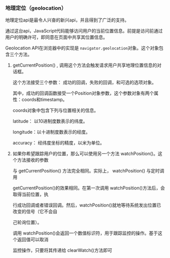 ### 地理定位（geolocation）

地理定位api是最令人兴奋的新兴api，并且得到了广泛的支持。

通过这台api，JavaScript代码能够访问用户的当前位置信息。前提是访问前通过用户的明确许可，即同意在页面中共享其位置信息。

Geolocation API在浏览器中的实现是 `navigator.geolocation`对象。这个对象包含三个方法。

1. getCurrentPosition() , 调用这个方法会触发请求用户共享地理位置信息的对话框。

   这个方法接受三个参数： 成功的回调，失败的回调，和可选的选项对象。

   其中，成功的回调函数接受一个Position对象参数，这个参数对象有两个属性：coords和timestamp。

   coords对象中包含下列与位置相关的信息。

   latitude： 以10进制度数表示的纬度。

   longitude：以十进制度数表示的经度。

   accuracy： 经纬度坐标的精度，以米为单位。

2. 如果你希望跟踪用户的位置，那么可以使用另一个方法 watchPosition()。这个方法接收的参数

   与 getCurrentPosition() 方法完全相同。实际上， watchPosition() 与定时调用

   getCurrentPosition()的效果相同。在第一次调用 watchPosition()方法后，会取得当前位置，执

   行成功回调或者错误回调。然后，watchPosition()就地等待系统发出位置已改变的信号（它不会自

   己轮询位置）。

   调用 watchPosition()会返回一个数值标识符，用于跟踪监控的操作。基于这个返回值可以取消

   监控操作，只要将其传递给 clearWatch()方法即可